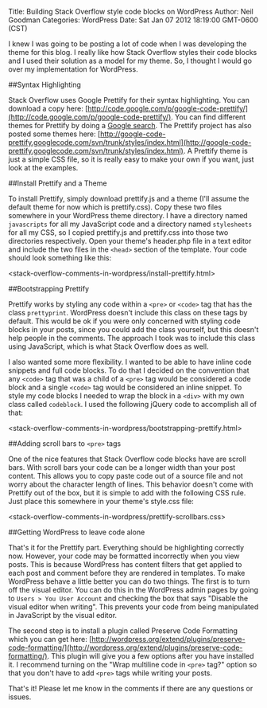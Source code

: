 Title: Building Stack Overflow style code blocks on WordPress
Author: Neil Goodman
Categories: WordPress
Date: Sat Jan 07 2012 18:19:00 GMT-0600 (CST)

I knew I was going to be posting a lot of code when I was developing the theme for this blog. I really like how Stack Overflow styles their code blocks and I used their solution as a model for my theme. So, I thought I would go over my implementation for WordPress.

##Syntax Highlighting

Stack Overflow uses Google Prettify for their syntax highlighting. You can download a copy here: [http://code.google.com/p/google-code-prettify/](http://code.google.com/p/google-code-prettify/). You can find different themes for Prettify by doing a [Google search](https://www.google.com/search?q=prettify+themes). The Prettify project has also posted some themes here: [http://google-code-prettify.googlecode.com/svn/trunk/styles/index.html](http://google-code-prettify.googlecode.com/svn/trunk/styles/index.html). A Prettify theme is just a simple CSS file, so it is really easy to make your own if you want, just look at the examples.

##Install Prettify and a Theme

To install Prettify, simply download prettify.js and a theme (I'll assume the default theme for now which is prettify.css). Copy these two files somewhere in your WordPress theme directory. I have a directory named `javascripts` for all my JavaScript code and a directory named `stylesheets` for all my CSS, so I copied prettify.js and prettify.css into those two directories respectively. Open your theme's header.php file in a text editor and include the two files in the `<head>` section of the template. Your code should look something like this:

<stack-overflow-comments-in-wordpress/install-prettify.html>

##Bootstrapping Prettify

Prettify works by styling any code within a `<pre>` or `<code>` tag that has the class `prettyprint`. WordPress doesn't include this class on these tags by default. This would be ok if you were only concerned with styling code blocks in your posts, since you could add the class yourself, but this doesn't help people in the comments. The approach I took was to include this class using JavaScript, which is what Stack Overflow does as well.

I also wanted some more flexibility. I wanted to be able to have inline code snippets and full code blocks. To do that I decided on the convention that any `<code>` tag that was a child of a `<pre>` tag would be considered a code block and a single `<code>` tag would be considered an inline snippet. To style my code blocks I needed to wrap the block in a `<div>` with my own class called `codeblock`. I used the following jQuery code to accomplish all of that:

<stack-overflow-comments-in-wordpress/bootstrapping-prettify.html>

##Adding scroll bars to `<pre>` tags

One of the nice features that Stack Overflow code blocks have are scroll bars. With scroll bars your code can be a longer width than your post content. This allows you to copy paste code out of a source file and not worry about the character length of lines. This behavior doesn't come with Prettify out of the box, but it is simple to add with the following CSS rule. Just place this somewhere in your theme's style.css file:

<stack-overflow-comments-in-wordpress/prettify-scrollbars.css>

##Getting WordPress to leave code alone

That's it for the Prettify part. Everything should be highlighting correctly now. However, your code may be formatted incorrectly when you view posts. This is because WordPress has content filters that get applied to each post and comment before they are rendered in templates. To make WordPress behave a little better you can do two things. The first is to turn off the visual editor. You can do this in the WordPress admin pages by going to `Users > You User Account` and checking the box that says "Disable the visual editor when writing". This prevents your code from being manipulated in JavaScript by the visual editor.

The second step is to install a plugin called Preserve Code Formatting which you can get here: [http://wordpress.org/extend/plugins/preserve-code-formatting/](http://wordpress.org/extend/plugins/preserve-code-formatting/). This plugin will give you a few options after you have installed it. I recommend turning on the "Wrap multiline code in `<pre>` tag?" option so that you don't have to add `<pre>` tags while writing your posts.

That's it! Please let me know in the comments if there are any questions or issues.